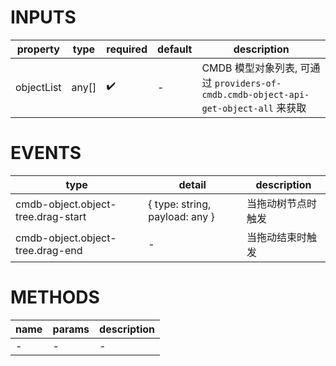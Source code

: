 [//]: # "business-bricks/cmdb-object/object-tree.ts"

# INPUTS

| property   | type  | required | default | description                                                                         |
| ---------- | ----- | -------- | ------- | ----------------------------------------------------------------------------------- |
| objectList | any[] | ✔️       | -       | CMDB 模型对象列表, 可通过 `providers-of-cmdb.cmdb-object-api-get-object-all` 来获取 |

# EVENTS

| type                               | detail                         | description        |
| ---------------------------------- | ------------------------------ | ------------------ |
| cmdb-object.object-tree.drag-start | { type: string, payload: any } | 当拖动树节点时触发 |
| cmdb-object.object-tree.drag-end   | -                              | 当拖动结束时触发   |

# METHODS

| name | params | description |
| ---- | ------ | ----------- |
| -    | -      | -           |

